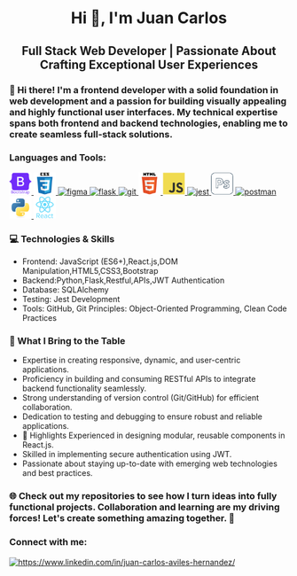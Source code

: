 
<h1 align="center">Hi 👋, I'm Juan Carlos</h1>
<h2 align="center">Full Stack Web Developer | Passionate About Crafting Exceptional User Experiences</h2> <h3>👋 Hi there! I'm a frontend developer with a solid foundation in web development and a passion for building visually appealing and highly functional user interfaces. My technical expertise spans both frontend and backend technologies, enabling me to create seamless full-stack solutions. 

  <h3 align="left">Languages and Tools:</h3>
<p align="left"> <a href="https://getbootstrap.com" target="_blank" rel="noreferrer"> <img src="https://raw.githubusercontent.com/devicons/devicon/master/icons/bootstrap/bootstrap-plain-wordmark.svg" alt="bootstrap" width="40" height="40"/> </a> <a href="https://www.w3schools.com/css/" target="_blank" rel="noreferrer"> <img src="https://raw.githubusercontent.com/devicons/devicon/master/icons/css3/css3-original-wordmark.svg" alt="css3" width="40" height="40"/> </a> <a href="https://www.figma.com/" target="_blank" rel="noreferrer"> <img src="https://www.vectorlogo.zone/logos/figma/figma-icon.svg" alt="figma" width="40" height="40"/> </a> <a href="https://flask.palletsprojects.com/" target="_blank" rel="noreferrer"> <img src="https://www.vectorlogo.zone/logos/pocoo_flask/pocoo_flask-icon.svg" alt="flask" width="40" height="40"/> </a> <a href="https://git-scm.com/" target="_blank" rel="noreferrer"> <img src="https://www.vectorlogo.zone/logos/git-scm/git-scm-icon.svg" alt="git" width="40" height="40"/> </a> <a href="https://www.w3.org/html/" target="_blank" rel="noreferrer"> <img src="https://raw.githubusercontent.com/devicons/devicon/master/icons/html5/html5-original-wordmark.svg" alt="html5" width="40" height="40"/> </a> <a href="https://developer.mozilla.org/en-US/docs/Web/JavaScript" target="_blank" rel="noreferrer"> <img src="https://raw.githubusercontent.com/devicons/devicon/master/icons/javascript/javascript-original.svg" alt="javascript" width="40" height="40"/> </a> <a href="https://jestjs.io" target="_blank" rel="noreferrer"> <img src="https://www.vectorlogo.zone/logos/jestjsio/jestjsio-icon.svg" alt="jest" width="40" height="40"/> </a> <a href="https://www.photoshop.com/en" target="_blank" rel="noreferrer"> <img src="https://raw.githubusercontent.com/devicons/devicon/master/icons/photoshop/photoshop-line.svg" alt="photoshop" width="40" height="40"/> </a> <a href="https://postman.com" target="_blank" rel="noreferrer"> <img src="https://www.vectorlogo.zone/logos/getpostman/getpostman-icon.svg" alt="postman" width="40" height="40"/> </a> <a href="https://www.python.org" target="_blank" rel="noreferrer"> <img src="https://raw.githubusercontent.com/devicons/devicon/master/icons/python/python-original.svg" alt="python" width="40" height="40"/> </a> <a href="https://reactjs.org/" target="_blank" rel="noreferrer"> <img src="https://raw.githubusercontent.com/devicons/devicon/master/icons/react/react-original-wordmark.svg" alt="react" width="40" height="40"/> </a> </p>

<h3>💻 Technologies & Skills</h3> 
<ul>
 <li> Frontend: JavaScript (ES6+),React.js,DOM Manipulation,HTML5,CSS3,Bootstrap </li>
<li>Backend:Python,Flask,Restful,APIs,JWT Authentication </li>
  <li>Database: SQLAlchemy</li>
   <li>Testing: Jest Development </li>
  <li>Tools: GitHub, Git Principles: Object-Oriented Programming, Clean Code Practices</li>
</ul>
<h3>🚀 What I Bring to the Table</h3>
  <ul>
    <li>Expertise in creating responsive, dynamic, and user-centric applications.</li>
      <li>Proficiency in building and consuming RESTful APIs to integrate backend functionality seamlessly.</li>
     <li> Strong understanding of version control (Git/GitHub) for efficient collaboration.</li>
     <li> Dedication to testing and debugging to ensure robust and reliable applications.</li>
     <li> 🌟 Highlights Experienced in designing modular, reusable components in React.js.</li>
     <li> Skilled in implementing secure authentication using JWT.</li>
     <li> Passionate about staying up-to-date with emerging web technologies and best practices.</li>
   
  </ul>
   
  <h3>🌐 Check out my repositories to see how I turn ideas into fully functional projects. Collaboration and learning are my driving forces! Let's create something amazing together. 🚀</h3>

  

<h3 align="left">Connect with me:</h3>
<p align="left">
<a href="https://linkedin.com/in/https://www.linkedin.com/in/juan-carlos-aviles-hernandez/" target="blank"><img align="center" src="https://raw.githubusercontent.com/rahuldkjain/github-profile-readme-generator/master/src/images/icons/Social/linked-in-alt.svg" alt="https://www.linkedin.com/in/juan-carlos-aviles-hernandez/" height="30" width="40" /></a>
</p>




